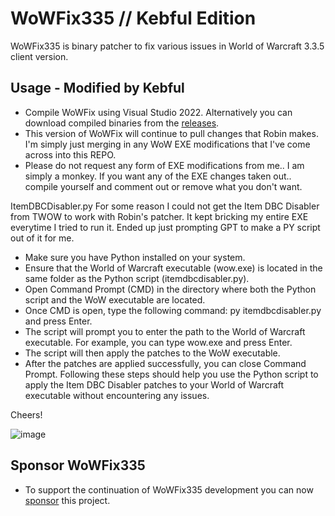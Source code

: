 WoWFix335 // Kebful Edition
=====================

WoWFix335 is binary patcher to fix various issues in World of Warcraft 3.3.5 client version.

Usage - Modified by Kebful
-----
* Compile WoWFix using Visual Studio 2022.
  Alternatively you can download compiled binaries from the [releases](https://github.com/robinsch/WoWFix335/releases).
* This version of WoWFix will continue to pull changes that Robin makes. I'm simply just merging in any WoW EXE modifications that I've come across into this REPO. 
* Please do not request any form of EXE modifications from me.. I am simply a monkey. If you want any of the EXE changes taken out.. compile yourself and comment out or remove what you don't want.

ItemDBCDisabler.py
 For some reason I could not get the Item DBC Disabler from TWOW to work with Robin's patcher. 
It kept bricking my entire EXE everytime I tried to run it. Ended up just prompting GPT to make a PY script out of it for me.
* Make sure you have Python installed on your system.
* Ensure that the World of Warcraft executable (wow.exe) is located in the same folder as the Python script (itemdbcdisabler.py).
* Open Command Prompt (CMD) in the directory where both the Python script and the WoW executable are located.
* Once CMD is open, type the following command: py itemdbcdisabler.py and press Enter.
* The script will prompt you to enter the path to the World of Warcraft executable. For example, you can type wow.exe and press Enter.
* The script will then apply the patches to the WoW executable.
* After the patches are applied successfully, you can close Command Prompt.
Following these steps should help you use the Python script to apply the Item DBC Disabler patches to your World of Warcraft executable without encountering any issues.

Cheers!

![image](https://github.com/Kebful/WoWFix335/assets/127319823/c2263b5b-5d24-4a00-a515-f37cfdcf1ce0)


Sponsor WoWFix335
-----------------------
* To support the continuation of WoWFix335 development you can now [sponsor](https://github.com/sponsors/robinsch) this project.
